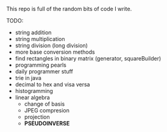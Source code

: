 This repo is full of the random bits of code I write. 

TODO:
* string addition
* string multiplication
* string division (long division)
* more base conversion methods
* find rectangles in binary matrix (generator, squareBuilder)
* programming pearls
* daily programmer stuff
* trie in java
* decimal to hex and visa versa
* histogramming
* linear algebra
  * change of basis
  * JPEG compresion
  * projection
  * **PSEUDOINVERSE**